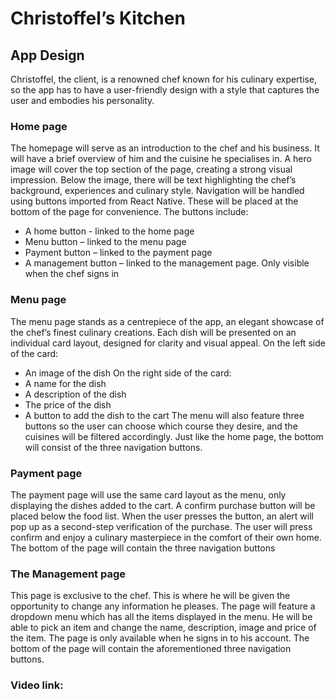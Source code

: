 # Christoffel’s Kitchen

## App Design
Christoffel, the client, is a renowned chef known for his culinary expertise, so the app has to have a user-friendly design with a style that captures the user and embodies his personality.

### Home page
The homepage will serve as an introduction to the chef and his business. It will have a brief overview of him and the cuisine he specialises in.
A hero image will cover the top section of the page, creating a strong visual impression. Below the image, there will be text highlighting the chef’s background, experiences and culinary style.
Navigation will be handled using buttons imported from React Native. These will be placed at the bottom of the page for convenience. The buttons include:
* A home button - linked to the home page
* Menu button – linked to the menu page
* Payment button – linked to the payment page
* A management button – linked to the management page. Only visible when the chef signs in

### Menu page
The menu page stands as a centrepiece of the app, an elegant showcase of the chef’s finest culinary creations. Each dish will be presented on an individual card layout, designed for clarity and visual appeal.
On the left side of the card:
* An image of the dish
On the right side of the card:
* A name for the dish
* A description of the dish
* The price of the dish
* A button to add the dish to the cart
The menu will also feature three buttons so the user can choose which course they desire, and the cuisines will be filtered accordingly.
Just like the home page, the bottom will consist of the three navigation buttons.

### Payment page
The payment page will use the same card layout as the menu, only displaying the dishes added to the cart.  A confirm purchase button will be placed below the food list. When the user presses the button, an alert will pop up as a second-step verification of the purchase. The user will press confirm and enjoy a culinary masterpiece in the comfort of their own home.
The bottom of the page will contain the three navigation buttons

### The Management page
This page is exclusive to the chef. This is where he will be given the opportunity to change any information he pleases.
The page will feature a dropdown menu which has all the items displayed in the menu. He will be able to pick an item and change the name, description, image and price of the item. The page is only available when he signs in to his account.
The bottom of the page will contain the aforementioned three navigation buttons.

### Video link:
